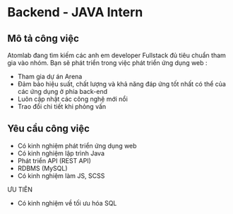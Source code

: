 # Backend - JAVA Intern 

Mô tả công việc
---------------

Atomlab đang tìm kiếm các anh em developer Fullstack đủ tiêu chuẩn tham gia vào nhóm. Bạn sẽ phát triển trong việc phát triển ứng dụng web :
-   Tham gia dự án Arena
-   Đảm bảo hiệu suất, chất lượng và khả năng đáp ứng tốt nhất có thể của các ứng dụng ở phía back-end
-   Luôn cập nhật các công nghệ mới nổi
-   Trao đổi chi tiết khi phỏng vấn

Yêu cầu công việc
-----------------

-   Có kinh nghiệm phát triển ứng dụng web
-   Có kinh nghiệm lập trình Java
-   Phát triển API (REST API)
-   RDBMS (MySQL)
-   Có kinh nghiệm làm JS, SCSS

ƯU TIÊN

-   Có kinh nghiệm về tối ưu hóa SQL
